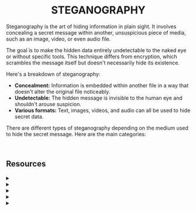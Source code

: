 <h1 align="center"><b>STEGANOGRAPHY</b></h1>

Steganography is the art of hiding information in plain sight. It involves concealing a secret message within another, unsuspicious piece of media, such as an image, video, or even audio file. 

The goal is to make the hidden data entirely undetectable to the naked eye or without specific tools. This technique differs from encryption, which scrambles the message itself but doesn't necessarily hide its existence.

Here's a breakdown of steganography:

* **Concealment:** Information is embedded within another file in a way that doesn't alter the original file noticeably.
* **Undetectable:** The hidden message is invisible to the human eye and shouldn't arouse suspicion.
* **Various formats:** Text, images, videos, and audio can all be used to hide secret data.

There are different types of steganography depending on the medium used to hide the secret message. Here are the main categories:




<!-- <br>

## Background Context -->


<!-- <br>
<hr>
<h3><a href=>Notes</a></h3>
<hr> -->

<br>

## Resources
<details>
<summary><b><a href=" "> </a></b></summary><br>


<br><p align="center">※※※※※※※※※※※※</p><br>
</details>


<details>
<summary><b><a href=" "> </a></b></summary><br>


<br><p align="center">※※※※※※※※※※※※</p><br>
</details>


<details>
<summary><b><a href=" "> </a></b></summary><br>


<br><p align="center">※※※※※※※※※※※※</p><br>
</details>


<details>
<summary><b><a href=" "> </a></b></summary><br>


<br><p align="center">※※※※※※※※※※※※</p><br>
</details>


<details>
<summary><b><a href=" "> </a></b></summary><br>


<br><p align="center">※※※※※※※※※※※※</p><br>
</details>


<!-- <br>

**man or help:**
- `` -->

<br>

